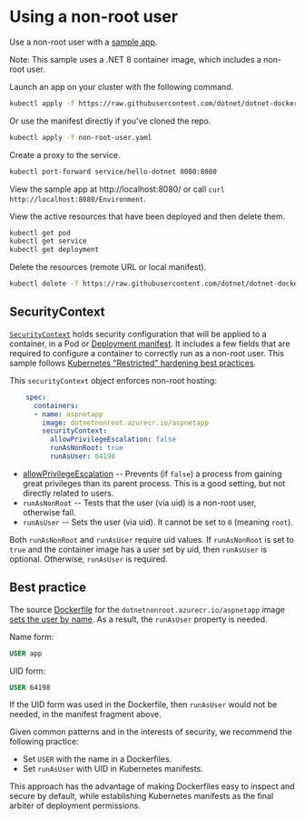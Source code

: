 # Using a non-root user

Use a non-root user with a [sample app](../../samples/aspnetapp/Dockerfile.alpine-non-root).

Note: This sample uses a .NET 8 container image, which includes a non-root user.

Launch an app on your cluster with the following command.

```bash
kubectl apply -f https://raw.githubusercontent.com/dotnet/dotnet-docker/main/kubernetes/non-root-user/non-root-user.yaml
```

Or use the manifest directly if you've cloned the repo.

```bash
kubectl apply -f non-root-user.yaml
```

Create a proxy to the service.

```bash
kubectl port-forward service/hello-dotnet 8080:8080
```

View the sample app at http://localhost:8080/ or call `curl http://localhost:8080/Environment`.

View the active resources that have been deployed and then delete them.

```bash
kubectl get pod
kubectl get service
kubectl get deployment
```

Delete the resources (remote URL or local manifest).

```bash
kubectl delete -f https://raw.githubusercontent.com/dotnet/dotnet-docker/main/kubernetes/non-root-user/non-root-user.yaml
```

## SecurityContext

[`SecurityContext`](https://kubernetes.io/docs/reference/generated/kubernetes-api/v1.24/#securitycontext-v1-core) holds security configuration that will be applied to a container, in a Pod or [Deployment manifest](non-root-user.yaml). It includes a few fields that are required to configure a container to correctly run as a non-root user. This sample follows [Kubernetes "Restricted" hardening best practices](https://kubernetes.io/docs/concepts/security/pod-security-standards/#restricted).

This `securityContext` object enforces non-root hosting:

```yml
    spec:
      containers:
      - name: aspnetapp
        image: dotnetnonroot.azurecr.io/aspnetapp
        securityContext:
          allowPrivilegeEscalation: false
          runAsNonRoot: true
          runAsUser: 64198
```

- [allowPrivilegeEscalation](https://kubernetes.io/docs/tasks/configure-pod-container/security-context/) -- Prevents (if `false`) a process from gaining great privileges than its parent process. This is a good setting, but not directly related to users.
- `runAsNonRoot` -- Tests that the user (via uid) is a non-root user, otherwise fail.
- `runAsUser` -- Sets the user (via uid). It cannot be set to `0` (meaning `root`).

Both `runAsNonRoot` and `runAsUser` require uid values. If `runAsNonRoot` is set to `true` and the container image has a user set by uid, then `runAsUser` is optional. Otherwise, `runAsUser` is required.

## Best practice

The source [Dockerfile](../../samples/aspnetapp/Dockerfile.alpine-non-root) for the `dotnetnonroot.azurecr.io/aspnetapp` image [sets the user by name](https://github.com/dotnet/dotnet-docker/blob/main/samples/aspnetapp/Dockerfile.alpine-non-root#L27). As a result, the `runAsUser` property is needed.

Name form:

```dockerfile
USER app
```

UID form:

```dockerfile
USER 64198
```

If the UID form was used in the Dockerfile, then `runAsUser` would not be needed, in the manifest fragment above.

Given common patterns and in the interests of security, we recommend the following practice:

- Set `USER` with the name in a Dockerfiles.
- Set `runAsUser` with UID in Kubernetes manifests.

This approach has the advantage of making Dockerfiles easy to inspect and secure by default, while establishing Kubernetes manifests as the final arbiter of deployment permissions.
